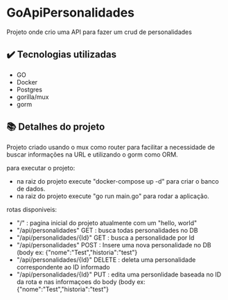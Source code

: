 # GoApiPersonalidades
Projeto onde crio uma API para fazer um crud de personalidades


## ✔️ Tecnologias utilizadas

- GO
- Docker
- Postgres
- gorilla/mux
- gorm


## 📚 Detalhes do projeto

Projeto criado usando o mux como router para facilitar a necessidade de buscar informações na URL e utilizando o gorm como ORM.

para executar o projeto:
- na raiz do projeto execute "docker-compose up -d" para criar o banco de dados.
- na raiz do projeto execute "go run main.go" para rodar a aplicação.

rotas disponiveis:
- "/" : pagina inicial do projeto atualmente com um "hello, world"
- "/api/personalidades" GET : busca todas personalidades no DB
- "/api/personalidades/{Id}" GET : busca a personalidade por Id
- "/api/personalidades" POST : Insere uma nova personalidade no DB (body ex: {"nome":"Test","historia":"test"}
- "/api/personalidades/{Id}" DELETE : deleta uma personalidade correspondente ao ID informado
- "/api/personalidades/{Id}" PUT : edita uma personlidade baseada no ID da rota e nas informaçoes do body (body ex: {"nome":"Test","historia":"test"}
